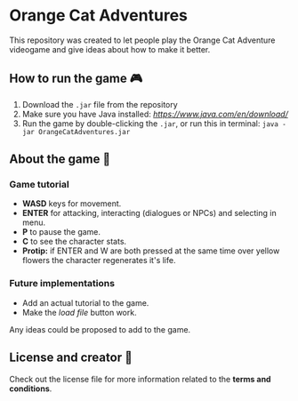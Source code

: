 # Orange Cat Adventures

This repository was created to let people play the Orange Cat Adventure videogame and give ideas about how to make it better.

## How to run the game 🎮

1. Download the `.jar` file from the repository
2. Make sure you have Java installed: _https://www.java.com/en/download/_
3. Run the game by double-clicking the `.jar`, or run this in terminal: `java -jar OrangeCatAdventures.jar`

## About the game 📖

### Game tutorial

- __WASD__ keys for movement.
- __ENTER__ for attacking, interacting (dialogues or NPCs) and selecting in menu.
- __P__ to pause the game.
- __C__ to see the character stats.
- __Protip:__ if ENTER and W are both pressed at the same time over yellow flowers the character regenerates it's life.

### Future implementations

- Add an actual tutorial to the game.
- Make the _load file_ button work.

Any ideas could be proposed to add to the game.

## License and creator 💾

Check out the license file for more information related to the __terms and conditions__.
